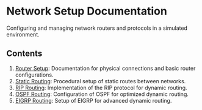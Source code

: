 # Network Setup Documentation

Configuring and managing network routers and protocols in a simulated environment.

## Contents

1. [Router Setup](router_setup.md): Documentation for physical connections and basic router configurations.
2. [Static Routing](static_routes.md): Procedural setup of static routes between networks.
3. [RIP Routing](rip_routes.md): Implementation of the RIP protocol for dynamic routing.
4. [OSPF Routing](ospf_routes.md): Configuration of OSPF for optimized dynamic routing.
5. [EIGRP Routing](eigrp_routes.md): Setup of EIGRP for advanced dynamic routing.
